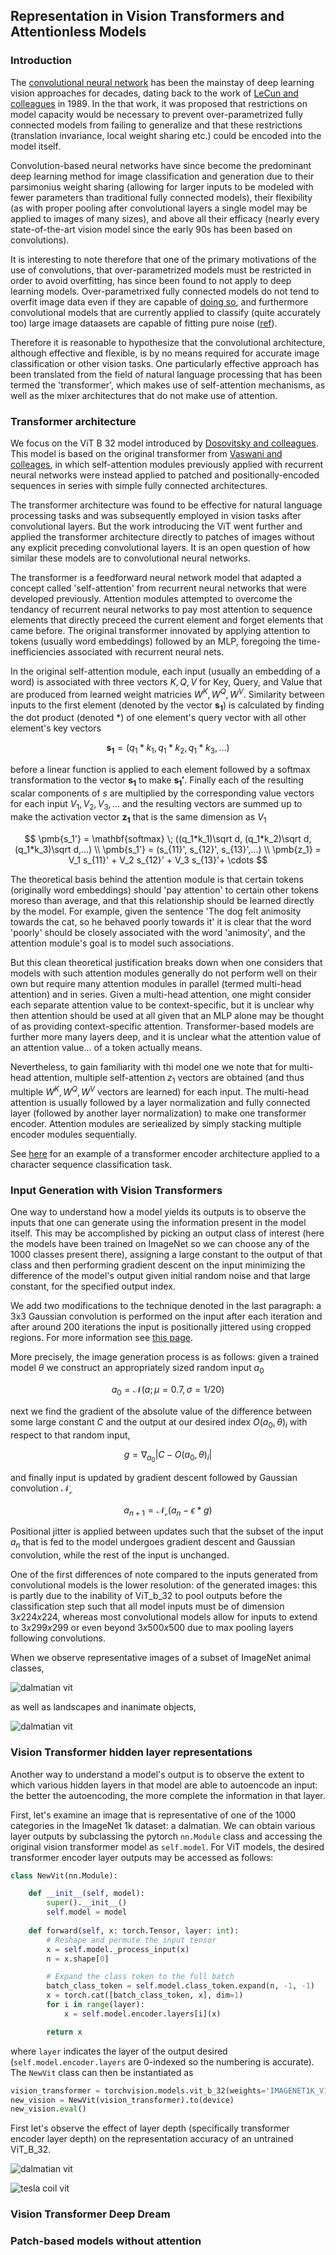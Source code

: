 ## Representation in Vision Transformers and Attentionless Models

### Introduction

The [convolutional neural network](https://blbadger.github.io/neural-networks.html) has been the mainstay of deep learning vision approaches for decades, dating back to the work of [LeCun and colleagues](https://proceedings.neurips.cc/paper/1989/file/53c3bce66e43be4f209556518c2fcb54-Paper.pdf) in 1989. In the that work, it was proposed that restrictions on model capacity would be necessary to prevent over-parametrized fully connected models from failing to generalize and that these restrictions (translation invariance, local weight sharing etc.) could be encoded into the model itself.

Convolution-based neural networks have since become the predominant deep learning method for image classification and generation due to their parsimonius weight sharing (allowing for larger inputs to be modeled with fewer parameters than traditional fully connected models), their flexibility (as with proper pooling after convolutional layers a single model may be applied to images of many sizes), and above all their efficacy (nearly every state-of-the-art vision model since the early 90s has been based on convolutions).

It is interesting to note therefore that one of the primary motivations of the use of convolutions, that over-parametrized models must be restricted in order to avoid overfitting, has since been found to not apply to deep learning models.  Over-parametrixed fully connected models do not tend to overfit image data even if they are capable of [doing so](https://arxiv.org/abs/1412.6614), and furthermore convolutional models that are currently applied to classify (quite accurately too) large image dataasets are capable of fitting pure noise ([ref](https://dl.acm.org/doi/abs/10.1145/3446776)).

Therefore it is reasonable to hypothesize that the convolutional architecture, although effective and flexible, is by no means required for accurate image classification or other vision tasks. One particularly effective approach has been translated from the field of natural language processing that has been termed the 'transformer', which makes use of self-attention mechanisms, as well as the mixer architectures that do not make use of attention.

### Transformer architecture

We focus on the ViT B 32 model introduced by [Dosovitsky and colleagues](https://arxiv.org/abs/2010.11929#).  This model is based on the original transformer from [Vaswani and colleages](https://proceedings.neurips.cc/paper/2017/hash/3f5ee243547dee91fbd053c1c4a845aa-Abstract.html), in which self-attention modules previously applied with recurrent neural networks were instead applied to patched and positionally-encoded sequences in series with simple fully connected architectures.  

The transformer architecture was found to be effective for natural language processing tasks and was subsequently employed in vision tasks after convolutional layers.  But the work introducing the ViT went further and applied the transformer architecture directly to patches of images without any explicit preceding convolutional layers.  It is an open question of how similar these models are to convolutional neural networks.

The transformer is a feedforward neural network model that adapted a concept called 'self-attention' from recurrent neural networks that were developed previously.  Attention modules attempted to overcome the tendancy of recurrent neural networks to pay most attention to sequence elements that directly preceed the current element and forget elements that came before.  The original transformer innovated by applying attention to tokens (usually word embeddings) followed by an MLP, foregoing the time-inefficiencies associated with recurrent neural nets.

In the original self-attention module, each input (usually an embedding of a word) is associated with three vectors $K, Q, V$ for Key, Query, and Value that are produced from learned weight matricies $W^K, W^Q, W^V$.  Similarity between inputs to the first element (denoted by the vector $\pmb{s_1}$) is calculated by finding the dot product (denoted $*$) of one element's query vector with all other element's key vectors 

$$
\pmb{s_1} = (q_1*k_1, q_1*k_2, q_1*k_3,...)
$$

before a linear function is applied to each element followed by a softmax transformation to the vector $\pmb{s_1}$ to make $\pmb{s_1'}$.  Finally each of the resulting scalar components of $s$ are multiplied by the corresponding value vectors for each input $V_1, V_2, V_3,...$ and the resulting vectors are summed up to make the activation vector $\pmb{z_1}$ that is the same dimension as $V_1$

$$
\pmb{s_1'} = \mathbf{softmax} \; ((q_1*k_1)\sqrt d, (q_1*k_2)\sqrt d, (q_1*k_3)\sqrt d,...) \\
\pmb{s_1'} = (s_{11}', s_{12}', s_{13}',...) \\
\pmb{z_1} = V_1 s_{11}' + V_2 s_{12}' + V_3 s_{13}'+ \cdots
$$

The theoretical basis behind the attention module is that certain tokens (originally word embeddings) should 'pay attention' to certain other tokens moreso than average, and that this relationship should be learned directly by the model.  For example, given the sentence 'The dog felt animosity towards the cat, so he behaved poorly towards it' it is clear that the word 'poorly' should be closely associated with the word 'animosity', and the attention module's goal is to model such associations.

But this clean theoretical justification breaks down when one considers that models with such attention modules generally do not perform well on their own but require many attention modules in parallel (termed multi-head attention) and in series.  Given a multi-head attention, one might consider each separate attention value to be context-specific, but it is unclear why then attention should be used at all given that an MLP alone may be thought of as providing context-specific attention.  Transformer-based models are further more many layers deep, and it is unclear what the attention value of an attention value... of a token actually means.

Nevertheless, to gain familiarity with thi model one we note that for multi-head attention, multiple self-attention $z_1$ vectors are obtained (and thus multiple $W^K, W^Q, W^V$ vectors are learned) for each input. The multi-head attention is usually followed by a layer normalization and fully connected layer (followed by another layer normalization) to make one transformer encoder. Attention modules are seriealized by simply stacking multiple encoder modules sequentially.

See [here](https://blbadger.github.io/neural-networks3.html#generalization-and-language-model-application) for an example of a transformer encoder architecture applied to a character sequence classification task.

### Input Generation with Vision Transformers

One way to understand how a model yields its outputs is to observe the inputs that one can generate using the information present in the model itself.  This may be accomplished by picking an output class of interest (here the models have been trained on ImageNet so we can choose any of the 1000 classes present there), assigning a large constant to the output of that class and then performing gradient descent on the input minimizing the difference of the model's output given initial random noise and that large constant, for the specified output index.  

We add two modifications to the technique denoted in the last paragraph: a 3x3 Gaussian convolution is performed on the input after each iteration and after around 200 iterations the input is positionally jittered using cropped regions.  For more information see [this page](https://blbadger.github.io/input-generation.html).  

More precisely, the image generation process is as follows: given a trained model $\theta$ we construct an appropriately sized random input $a_0$

$$
a_0 = \mathcal{N}(a; \mu=0.7, \sigma=1/20)
$$

next we find the gradient of the absolute value of the difference between some large constant $C$ and the output at our desired index $O(a_0, \theta)_i$ with respect to that random input,

$$
g = \nabla_{a_0} |C - O(a_0, \theta)_i|
$$

and finally input is updated by gradient descent followed by Gaussian convolution $\mathcal{N_c}$

$$
a_{n+1} = \mathcal{N_c}(a_n - \epsilon * g)
$$

Positional jitter is applied between updates such that the subset of the input $a_n$ that is fed to the model undergoes gradient descent and Gaussian convolution, while the rest of the input is unchanged.  

One of the first differences of note compared to the inputs generated from convolutional models is the lower resolution: of the generated images: this is partly due to the inability of ViT_b_32 to pool outputs before the classification step such that all model inputs must be of dimension $3x224x224$, whereas most convolutional models allow for inputs to extend to $3x299x299$ or even beyond $3x500x500$ due to max pooling layers following convolutions.

When we observe representative images of a subset of ImageNet animal classes,

![dalmatian vit]({{https://blbadger.github.io}}/neural_networks/vit_animals.png)

as well as landscapes and inanimate objects,

![dalmatian vit]({{https://blbadger.github.io}}/neural_networks/vit_landscapes.png)



### Vision Transformer hidden layer representations

Another way to understand a model's output is to observe the extent to which various hidden layers in that model are able to autoencode an input: the better the autoencoding, the more complete the information in that layer.

First, let's examine an image that is representative of one of the 1000 categories in the ImageNet 1k dataset: a dalmatian.  We can obtain various layer outputs by subclassing the pytorch `nn.Module` class and accessing the original vision transformer model as `self.model`.  For ViT models, the desired transformer encoder layer outputs may be accessed as follows:

```python
class NewVit(nn.Module):

    def __init__(self, model):
        super().__init__()
        self.model = model
    
    def forward(self, x: torch.Tensor, layer: int):
        # Reshape and permute the input tensor
        x = self.model._process_input(x)
        n = x.shape[0]

        # Expand the class token to the full batch
        batch_class_token = self.model.class_token.expand(n, -1, -1)
        x = torch.cat([batch_class_token, x], dim=1)
        for i in range(layer):
            x = self.model.encoder.layers[i](x)

        return x
```
where `layer` indicates the layer of the output desired (`self.model.encoder.layers` are 0-indexed so the numbering is accurate). The `NewVit` class can then be instantiated as

```python
vision_transformer = torchvision.models.vit_b_32(weights='IMAGENET1K_V1')
new_vision = NewVit(vision_transformer).to(device)
new_vision.eval()
```

First let's observe the effect of layer depth (specifically transformer encoder layer depth) on the representation accuracy of an untrained ViT_B_32.


![dalmatian vit]({{https://blbadger.github.io}}/neural_networks/vit_dalmatian_representations.png)



![tesla coil vit]({{https://blbadger.github.io}}/neural_networks/vit_representations.png)


### Vision Transformer Deep Dream

### Patch-based models without attention







